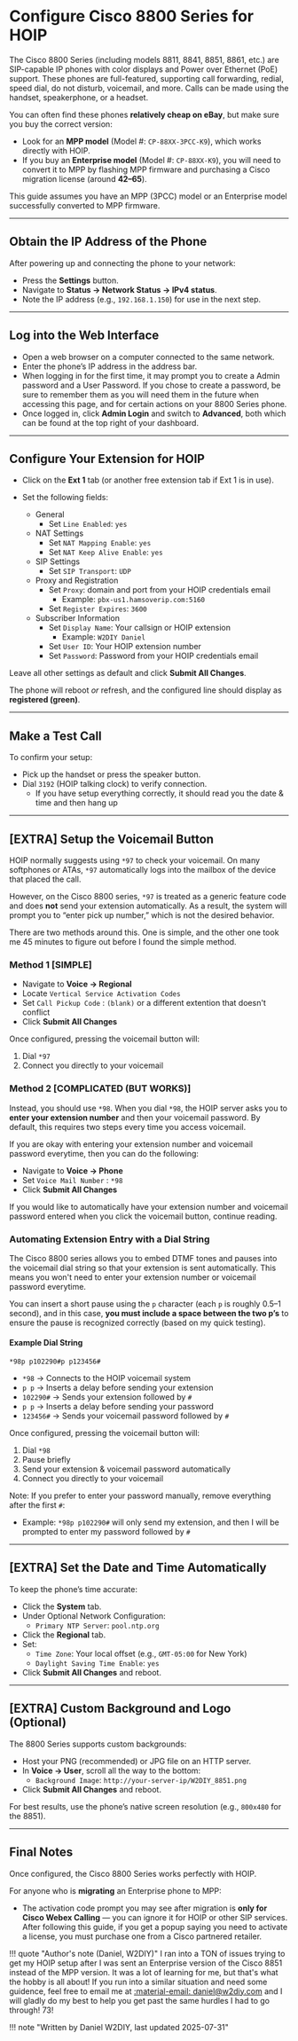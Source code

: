 # Configure Cisco 8800 Series for HOIP

The Cisco 8800 Series (including models 8811, 8841, 8851, 8861, etc.) are SIP-capable IP phones with color displays and Power over Ethernet (PoE) support. These phones are full-featured, supporting call forwarding, redial, speed dial, do not disturb, voicemail, and more. Calls can be made using the handset, speakerphone, or a headset.

You can often find these phones **relatively cheap on eBay**, but make sure you buy the correct version:

- Look for an **MPP model** (Model #: `CP-88XX-3PCC-K9`), which works directly with HOIP.
- If you buy an **Enterprise model** (Model #: `CP-88XX-K9`), you will need to convert it to MPP by flashing MPP firmware and purchasing a Cisco migration license (around **$42–$65**).

This guide assumes you have an MPP (3PCC) model or an Enterprise model successfully converted to MPP firmware.

---

## Obtain the IP Address of the Phone

After powering up and connecting the phone to your network:

- Press the **Settings** button.
- Navigate to **Status → Network Status → IPv4 status**.
- Note the IP address (e.g., `192.168.1.150`) for use in the next step.

---

## Log into the Web Interface

- Open a web browser on a computer connected to the same network.
- Enter the phone’s IP address in the address bar.
- When logging in for the first time, it may prompt you to create a Admin password and a User Password. If you chose to create a password, be sure to remember them as you will need them in the future when accessing this page, and for certain actions on your 8800 Series phone.
- Once logged in, click **Admin Login** and switch to **Advanced**, both which can be found at the top right of your dashboard.

---

## Configure Your Extension for HOIP

- Click on the **Ext 1** tab (or another free extension tab if Ext 1 is in use).
- Set the following fields:

  - General
    - Set `Line Enabled`: `yes`
  - NAT Settings
    - Set `NAT Mapping Enable`: `yes`
    - Set `NAT Keep Alive Enable`: `yes`
  - SIP Settings
    - Set `SIP Transport`: `UDP`
  - Proxy and Registration
    - Set `Proxy`: domain and port from your HOIP credentials email  
        - Example: `pbx-us1.hamsoverip.com:5160`
    - Set `Register Expires`: `3600`
  - Subscriber Information
    - Set `Display Name`: Your callsign or HOIP extension
        - Example: `W2DIY Daniel`
    - Set `User ID`: Your HOIP extension number
    - Set `Password`: Password from your HOIP credentials email

Leave all other settings as default and click **Submit All Changes**.  

The phone will reboot *or* refresh, and the configured line should display as **registered (green)**.

---

## Make a Test Call

To confirm your setup:

- Pick up the handset or press the speaker button.
- Dial `3192` (HOIP talking clock) to verify connection.
  - If you have setup everything correctly, it should read you the date & time and then hang up

---

## [EXTRA] Setup the Voicemail Button

HOIP normally suggests using `*97` to check your voicemail. On many softphones or ATAs, `*97` automatically logs into the mailbox of the device that placed the call.  

However, on the Cisco 8800 series, `*97` is treated as a generic feature code and does **not** send your extension automatically. As a result, the system will prompt you to “enter pick up number,” which is not the desired behavior.

There are two methods around this. One is simple, and the other one took me 45 minutes to figure out before I found the simple method.

### Method 1 [SIMPLE]

- Navigate to **Voice → Regional**
- Locate `Vertical Service Activation Codes`
- Set `Call Pickup Code` : `(blank)` or a different extention that doesn't conflict
- Click **Submit All Changes**

Once configured, pressing the voicemail button will:

1. Dial `*97`  
2. Connect you directly to your voicemail

### Method 2 [COMPLICATED (BUT WORKS)]

Instead, you should use `*98`. When you dial `*98`, the HOIP server asks you to **enter your extension number** and then your voicemail password. By default, this requires two steps every time you access voicemail.

If you are okay with entering your extension number and voicemail password everytime, then you can do the following:

- Navigate to **Voice → Phone**
- Set `Voice Mail Number` : `*98`
- Click **Submit All Changes**

If you would like to automatically have your extension number and voicemail password entered when you click the voicemail button, continue reading.

### Automating Extension Entry with a Dial String

The Cisco 8800 series allows you to embed DTMF tones and pauses into the voicemail dial string so that your extension is sent automatically. This means you won't need to enter your extension number or voicemail password everytime.

You can insert a short pause using the `p` character (each `p` is roughly 0.5–1 second), and in this case, **you must include a space between the two p’s** to ensure the pause is recognized correctly (based on my quick testing).

#### Example Dial String

`*98p p102290#p p123456#`

- `*98` → Connects to the HOIP voicemail system  
- `p p` → Inserts a delay before sending your extension  
- `102290#` → Sends your extension followed by `#`  
- `p p` → Inserts a delay before sending your password
- `123456#` → Sends your voicemail password followed by `#`

Once configured, pressing the voicemail button will:

1. Dial `*98`  
2. Pause briefly  
3. Send your extension & voicemail password automatically
4. Connect you directly to your voicemail

Note: If you prefer to enter your password manually, remove everything after the first `#`:

- Example: `*98p p102290#` will only send my extension, and then I will be prompted to enter my password followed by `#`

---

## [EXTRA] Set the Date and Time Automatically

To keep the phone’s time accurate:

- Click the **System** tab.
- Under Optional Network Configuration:
  - `Primary NTP Server`: `pool.ntp.org`
- Click the **Regional** tab.
- Set:
  - `Time Zone`: Your local offset (e.g., `GMT-05:00` for New York)
  - `Daylight Saving Time Enable`: `yes`
- Click **Submit All Changes** and reboot.

---

## [EXTRA] Custom Background and Logo (Optional)

The 8800 Series supports custom backgrounds:

- Host your PNG (recommended) or JPG file on an HTTP server.
- In **Voice → User**, scroll all the way to the bottom:
  - `Background Image`: `http://your-server-ip/W2DIY_8851.png`
- Click **Submit All Changes** and reboot.

For best results, use the phone’s native screen resolution (e.g., `800x480` for the 8851).

---

## Final Notes

Once configured, the Cisco 8800 Series works perfectly with HOIP.  

For anyone who is **migrating** an Enterprise phone to MPP:

- The activation code prompt you may see after migration is **only for Cisco Webex Calling** — you can ignore it for HOIP or other SIP services. After following this guide, if you get a popup saying you need to activate a license, you must purchase one from a Cisco partnered retailer.

!!! quote "Author's note (Daniel, W2DIY)"
    I ran into a TON of issues trying to get my HOIP setup after I was sent an Enterprise version of the Cisco 8851 instead of the MPP version. It was a lot of learning for me, but that's what the hobby is all about! If you run into a similar situation and need some guidence, feel free to email me at [:material-email: daniel@w2diy.com](mailto:daniel@w2diy.com) and I will gladly do my best to help you get past the same hurdles I had to go through! 73!

!!! note "Written by Daniel W2DIY,  last updated 2025-07-31"
